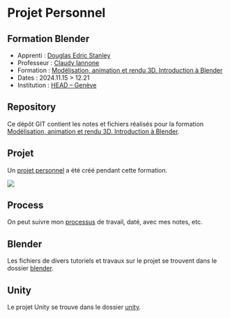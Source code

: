 # Projet Personnel
## Formation Blender

- Apprenti : [Douglas Edric Stanley](https://abstractmachine.net)
- Professeur : [Claudy Iannone](https://www.hesge.ch/head/annuaire/claudy-iannone)
- Formation : [Modélisation, animation et rendu 3D. Introduction à Blender](https://www.hesge.ch/head/formations-recherche/modelisation-animation-et-rendu-3d-introduction-blender)
- Dates : 2024.11.15 > 12.21
- Institution : [HEAD – Genève](https://www.hesge.ch/head/)

## Repository
Ce dépôt GIT contient les notes et fichiers réalisés pour la formation [Modélisation, animation et rendu 3D. Introduction à Blender](https://www.hesge.ch/head/formations-recherche/modelisation-animation-et-rendu-3d-introduction-blender).

## Projet
Un [projet personnel](projet/readme.md) a été créé pendant cette formation.

[![](./process/images/quad-unity-app-single-loop.gif)](https://youtu.be/uugnyVP2nD0)

## Process
On peut suivre mon [processus](process/) de travail, daté, avec mes notes, etc.

## Blender
Les fichiers de divers tutoriels et travaux sur le projet se trouvent dans le dossier [blender](blender/).

## Unity
Le projet Unity se trouve dans le dossier [unity](unity/).